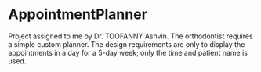 # AppointmentPlanner
Project assigned to me by Dr. TOOFANNY Ashvin. The orthodontist requires a simple custom planner. The design requirements are only to display the appointments in a day for a 5-day week; only the time and patient name is used.
